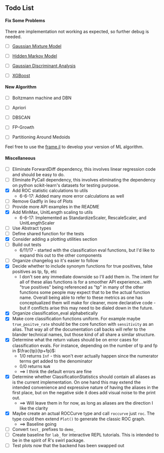 
## Todo List


#### Fix Some Problems

There are implementation not working as expected, so further debug is needed.

- [ ] [Gaussian Mixture Model](src/unsupervised_learning/gaussianMixtureModel.jl)
- [ ] [Hidden Markov Model](src/supervised_learning/hiddenMarkovModel.jl)
- [ ] [Gaussian Discriminant Analysis](src/supervised_learning/gaussianDiscriminantAnalysis.jl)
- [ ] [XGBoost](src/supervised_learning/xgboost.jl)


#### New Algorithm


- [ ] Boltzmann machine and DBN
- [ ] Apriori
- [ ] DBSCAN
- [ ] FP-Growth
- [ ] Partitioning Around Medoids


Feel free to use the [frame.jl](src/utils/frame.jl) to develop your version of ML algorithm.

#### Miscellaneous

- [ ] Eliminate ForwardDiff dependency, this involves linear regression code and should be easy to do.
- [ ] Eliminate PyCall dependency, this involves eliminating the dependency on python scikit-learn's datasets for testing purpose.
- [x] Add ROC statistic calculations to utils
  - 6-6-17: Added many more error calculations as well
- [ ] Remove Gadfly in lieu of Plots
- [ ] Provide more API examples in the README
- [x] Add MinMax, UnitLength scaling to utils
  - 6-6-17: Implemented as StandardizeScaler, RescaleScaler, and UnitLengthScaler
- [ ] Use Abstract types
- [ ] Define shared function for the tests
- [x] Consider adding a plotting utilities section
- [ ] Build out tests
  - 6/11/17 - started with the classification eval functions, but I'd like to expand this out to the other components
- [ ] Organize changelog so it's easier to follow
- [x] Decide whether to include synonym functions for true positives, false positives as tp, fp, etc
  - I don't see any immediate downside so I'll add them in. The intent for all of these alias functions is for a smoother API experience...with "true positives" being referenced as "tp" in many of the other functions some people may expect that to be the actual function name. Overall being able to refer to these metrics as one has conceptualized them will make for cleaner, more declarative code - but if conflicts arise this may need to be dialed down in the future.
- [x] Organize classification_eval alphabetically
- [x] Make core classification functions uniform. For example maybe `true_positve_rate` should be the core function with `sensitivity` as an alias. That way all of the documentation call backs will refer to the blander technical names, but those kind of all share a similar structure.
- [x] Determine what the return values should be on error cases for classification evals. For instance, depending on the number of tp and fp in $\frac{tp}{tp+fp}$:
  - 1/0 returns `Inf` - this won't ever actually happen since the numerator terms get added to the denominator
  - 0/0 returns `NaN`
  - ==> I think the default errors are fine
- [x] Determine whether ClassificationStatistics should contain all aliases as is the current implementation. On one hand this may extend the intended convenience and expressive nature of having the aliases in the first place, but on the negative side it does add visual noise to the print out.
  - ==> Will leave them in for now, as long as aliases are the direction I like the clarity
- [x] Maybe create an actual ROCCurve type and call `roccurve` just `roc`. The type could then extend `Plot()` to generate the classic ROC graph.
  - ==> Baseline going
- [ ] Convert `test_` prefixes to `demo_`
- [ ] Create baseline for `lab_` for interactive REPL tutorials. This is intended to be in the spirit of R's swirl package.
- [ ] Test plots now that the backend has been swapped out
